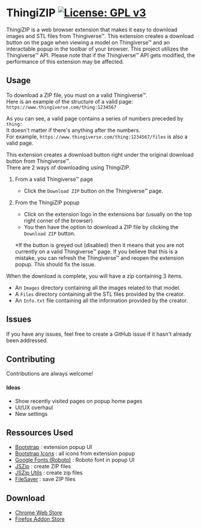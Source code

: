 # ThingiZIP [![License: GPL v3](https://img.shields.io/badge/License-GPLv3-blue.svg)](https://www.gnu.org/licenses/gpl-3.0) 
ThingiZIP is a web browser extension that makes it easy to download images and STL files from Thingiverse™. This extension creates a download button on the page when viewing a model on Thingiverse™ and an interactable popup in the toolbar of your browser. This project utilizes the Thingiverse™ API. Please note that if the Thingiverse™ API gets modified, the performance of this extension may be affected.



## Usage
To download a ZIP file, you must on a valid Thingiverse™.  
Here is an example of the structure of a valid page: `https://www.thingiverse.com/thing:1234567`  

As you can see, a valid page contains a series of numbers preceded by `thing:`  
It doesn't matter if there's anything after the numbers.  
For example, `https://www.thingiverse.com/thing:1234567/files` is also a valid page.  

This extension creates a download button right under the original download button from Thingiverse™.  
There are 2 ways of downloading using ThingiZIP.

1. From a valid Thingiverse™ page
    - Click the `Download ZIP` button on the Thingiverse™ page.
2. From the ThingiZIP popup
    - Click on the extension logo in the extensions bar (usually on the top right corner of the browser)
    - You then have the option to download a ZIP file by clicking the `Download ZIP` button. 
    
    *If the button is greyed out (disabled) then it means that you are not currently on a valid Thingiverse™ page. If you believe that this is a mistake, you can refresh the Thingiverse™ and reopen the extension popup. This should fix the issue.

When the download is complete, you will have a zip containing 3 items.
- An `Images` directory containing all the images related to that model.
- A `Files` directory containing all the STL files provided by the creator. 
- An `Info.txt` file containing all the information provided by the creator.

## Issues

If you have any issues, feel free to create a GitHub issue if it hasn't already been addressed.


## Contributing

Contributions are always welcome!

#### Ideas

- Show recently visited pages on popup home pages
- UI/UX overhaul
- New settings


## Ressources Used
- [Bootstrap](https://getbootstrap.com/) : extension popup UI
- [Bootstrap Icons](https://icons.getbootstrap.com/) : all icons from extension popup
- [Google Fonts (Roboto)](https://fonts.google.com/specimen/Roboto?query=roboto) : Roboto font in popup UI
- [JSZip](https://stuk.github.io/jszip/) : create ZIP files
- [JSZip Utils](https://github.com/Stuk/jszip-utils) : create zip files
- [FileSaver](https://github.com/eligrey/FileSaver.js/) : save ZIP files 
## Download

- [Chrome Web Store](https://chrome.google.com/webstore/category/extensions)
- [Firefox Addon Store ](https://addons.mozilla.org/en-CA/firefox/)